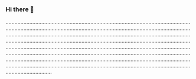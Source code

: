 ### Hi there 👋

...............................................................................................................................................................................................................................................................................................................................................................................................................................................................................................................................................................................................................................................................................................................................................................................................................................................................................................................................................................................................................................................................